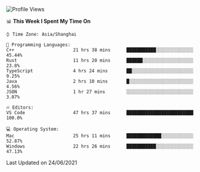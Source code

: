 <!--START_SECTION:waka-->
![Profile Views](http://img.shields.io/badge/Profile%20Views-3-blue)

📊 **This Week I Spent My Time On** 

```text
⌚︎ Time Zone: Asia/Shanghai

💬 Programming Languages: 
C++                      21 hrs 38 mins      ███████████░░░░░░░░░░░░░░   45.44% 
Rust                     11 hrs 20 mins      ██████░░░░░░░░░░░░░░░░░░░   23.8% 
TypeScript               4 hrs 24 mins       ██░░░░░░░░░░░░░░░░░░░░░░░   9.25% 
Java                     2 hrs 10 mins       █░░░░░░░░░░░░░░░░░░░░░░░░   4.56% 
JSON                     1 hr 27 mins        ░░░░░░░░░░░░░░░░░░░░░░░░░   3.07%

🔥 Editors: 
VS Code                  47 hrs 37 mins      █████████████████████████   100.0%

💻 Operating System: 
Mac                      25 hrs 11 mins      █████████████░░░░░░░░░░░░   52.87% 
Windows                  22 hrs 26 mins      ███████████░░░░░░░░░░░░░░   47.13%

```


 Last Updated on 24/06/2021
<!--END_SECTION:waka-->
